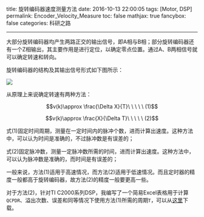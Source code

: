title: 旋转编码器速度测量方法
date: 2016-10-13 22:00:05
tags: [Motor, DSP]
permalink: Encoder_Velocity_Measure
toc: false
mathjax: true
fancybox: false
categories: 科研之路

---

大部分旋转编码器均产生两路正交的输出信号，即A相与B相；部分旋转编码器还有一个Z相输出，其主要作用是进行定位，以确定零点位置。通过A、B两相信号就可以确定转速和转向。

<!--more-->

旋转编码器的结构及其输出信号形式如下图所示：

![](https://gmf.shengnengjin.cn/20160522152021.png-width600)

从原理上来说确定转速有两种方法：

$$v(k)\approx \frac{\Delta X}{T}\ \ \ \ \ (1)$$

$$v(k)\approx \frac{X}{\Delta T}\ \ \ \ \ (2)$$

式(1)固定时间周期，测量在一定时间内的脉冲个数，进而计算出速度。这种方法中，可以认为时间是准确的，不过脉冲数是有误差的；

式(2)固定脉冲数，测量一定脉冲数所需的时间，进而计算出速度。这种方法中，可以认为脉冲数是准确的，而时间是有误差的；

一般来说，方法(1)适用于高速情况，而方法(2)适用于低速情况。而且定时器的精度一般都高于旋转编码器，故方法(2)的精度一般要更高一些。

对于方法(2)，针对TI C2000系列DSP，我编写了一个简易Excel表格用于计算`QCPDR`、溢出次数、误差和同等情况下使用方法(1)所需的周期`T`，可以从[这里](https://gmf.shengnengjin.cn/28030%E6%97%8B%E8%BD%AC%E7%BC%96%E7%A0%81%E5%99%A8%E8%AE%A1%E7%AE%97.xlsx)下载。


